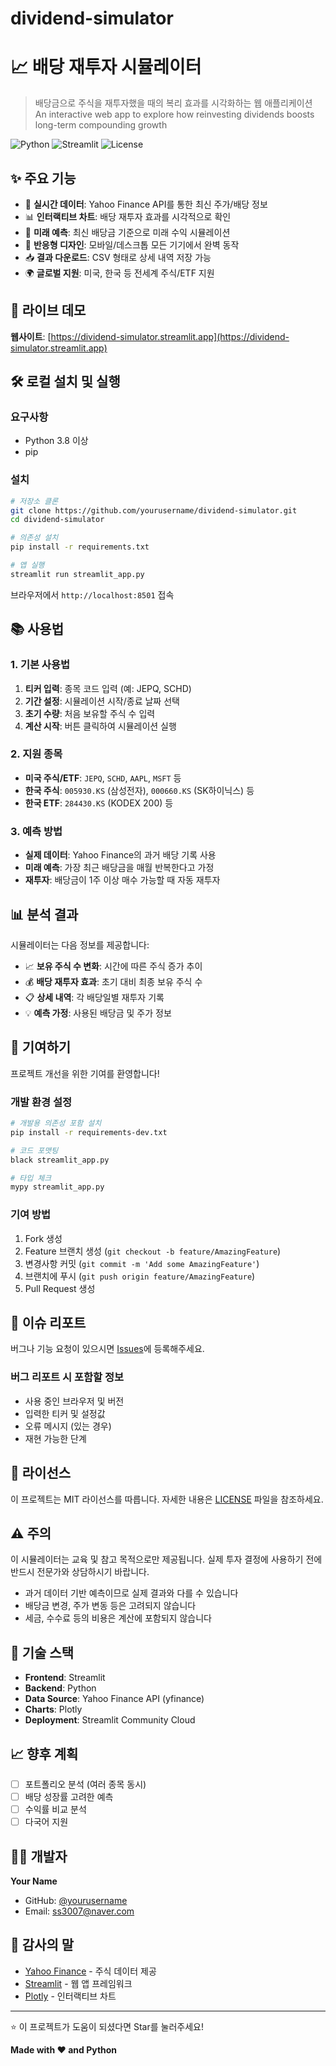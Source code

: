 # dividend-simulator
# 📈 배당 재투자 시뮬레이터

> 배당금으로 주식을 재투자했을 때의 복리 효과를 시각화하는 웹 애플리케이션
> An interactive web app to explore how reinvesting dividends boosts long-term compounding growth

![Python](https://img.shields.io/badge/Python-3.8+-blue.svg)
![Streamlit](https://img.shields.io/badge/Streamlit-1.28+-red.svg)
![License](https://img.shields.io/badge/License-MIT-green.svg)

## ✨ 주요 기능

- 🎯 **실시간 데이터**: Yahoo Finance API를 통한 최신 주가/배당 정보
- 📊 **인터랙티브 차트**: 배당 재투자 효과를 시각적으로 확인
- 🔮 **미래 예측**: 최신 배당금 기준으로 미래 수익 시뮬레이션
- 📱 **반응형 디자인**: 모바일/데스크톱 모든 기기에서 완벽 동작
- 📥 **결과 다운로드**: CSV 형태로 상세 내역 저장 가능
- 🌍 **글로벌 지원**: 미국, 한국 등 전세계 주식/ETF 지원

## 🚀 라이브 데모

**웹사이트**: [https://dividend-simulator.streamlit.app](https://dividend-simulator.streamlit.app)

## 🛠 로컬 설치 및 실행

### 요구사항
- Python 3.8 이상
- pip

### 설치
```bash
# 저장소 클론
git clone https://github.com/yourusername/dividend-simulator.git
cd dividend-simulator

# 의존성 설치
pip install -r requirements.txt

# 앱 실행
streamlit run streamlit_app.py
```

브라우저에서 `http://localhost:8501` 접속

## 📚 사용법

### 1. 기본 사용법
1. **티커 입력**: 종목 코드 입력 (예: JEPQ, SCHD)
2. **기간 설정**: 시뮬레이션 시작/종료 날짜 선택
3. **초기 수량**: 처음 보유할 주식 수 입력
4. **계산 시작**: 버튼 클릭하여 시뮬레이션 실행

### 2. 지원 종목
- **미국 주식/ETF**: `JEPQ`, `SCHD`, `AAPL`, `MSFT` 등
- **한국 주식**: `005930.KS` (삼성전자), `000660.KS` (SK하이닉스) 등
- **한국 ETF**: `284430.KS` (KODEX 200) 등

### 3. 예측 방법
- **실제 데이터**: Yahoo Finance의 과거 배당 기록 사용
- **미래 예측**: 가장 최근 배당금을 매월 반복한다고 가정
- **재투자**: 배당금이 1주 이상 매수 가능할 때 자동 재투자

## 📊 분석 결과

시뮬레이터는 다음 정보를 제공합니다:

- 📈 **보유 주식 수 변화**: 시간에 따른 주식 증가 추이
- 💰 **배당 재투자 효과**: 초기 대비 최종 보유 주식 수
- 📋 **상세 내역**: 각 배당일별 재투자 기록
- 💡 **예측 가정**: 사용된 배당금 및 주가 정보

## 🤝 기여하기

프로젝트 개선을 위한 기여를 환영합니다!

### 개발 환경 설정
```bash
# 개발용 의존성 포함 설치
pip install -r requirements-dev.txt

# 코드 포맷팅
black streamlit_app.py

# 타입 체크
mypy streamlit_app.py
```

### 기여 방법
1. Fork 생성
2. Feature 브랜치 생성 (`git checkout -b feature/AmazingFeature`)
3. 변경사항 커밋 (`git commit -m 'Add some AmazingFeature'`)
4. 브랜치에 푸시 (`git push origin feature/AmazingFeature`)
5. Pull Request 생성

## 🐛 이슈 리포트

버그나 기능 요청이 있으시면 [Issues](https://github.com/yourusername/dividend-simulator/issues)에 등록해주세요.

### 버그 리포트 시 포함할 정보
- 사용 중인 브라우저 및 버전
- 입력한 티커 및 설정값
- 오류 메시지 (있는 경우)
- 재현 가능한 단계

## 📝 라이선스

이 프로젝트는 MIT 라이선스를 따릅니다. 자세한 내용은 [LICENSE](LICENSE) 파일을 참조하세요.

## ⚠️ 주의

이 시뮬레이터는 교육 및 참고 목적으로만 제공됩니다. 실제 투자 결정에 사용하기 전에 반드시 전문가와 상담하시기 바랍니다. 

- 과거 데이터 기반 예측이므로 실제 결과와 다를 수 있습니다
- 배당금 변경, 주가 변동 등은 고려되지 않습니다
- 세금, 수수료 등의 비용은 계산에 포함되지 않습니다

## 🔧 기술 스택

- **Frontend**: Streamlit
- **Backend**: Python
- **Data Source**: Yahoo Finance API (yfinance)
- **Charts**: Plotly
- **Deployment**: Streamlit Community Cloud

## 📈 향후 계획

- [ ] 포트폴리오 분석 (여러 종목 동시)
- [ ] 배당 성장률 고려한 예측
- [ ] 수익률 비교 분석
- [ ] 다국어 지원

## 👨‍💻 개발자

**Your Name**
- GitHub: [@yourusername](https://github.com/yourusername)
- Email: ss3007@naver.com

## 🙏 감사의 말

- [Yahoo Finance](https://finance.yahoo.com/) - 주식 데이터 제공
- [Streamlit](https://streamlit.io/) - 웹 앱 프레임워크
- [Plotly](https://plotly.com/) - 인터랙티브 차트

---

⭐ 이 프로젝트가 도움이 되셨다면 Star를 눌러주세요!

**Made with ❤️ and Python**
